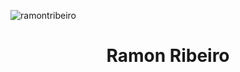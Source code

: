 <p align="left"><img src="https://komarev.com/ghpvc/?username=ramontribeiro&color=brightgreen&style=flat" alt="ramontribeiro" /></p>

<h1 align='center'> Ramon Ribeiro </h1>

